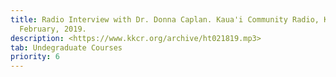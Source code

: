 ```yaml
---
title: Radio Interview with Dr. Donna Caplan. Kaua'i Community Radio, KKCR.
  February, 2019.
description: <https://www.kkcr.org/archive/ht021819.mp3>
tab: Undegraduate Courses
priority: 6
---
```


